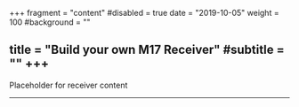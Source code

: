 +++
fragment = "content"
#disabled = true
date = "2019-10-05"
weight = 100
#background = ""

title = "Build your own M17 Receiver"
#subtitle = ""
+++
---
Placeholder for receiver content

---
